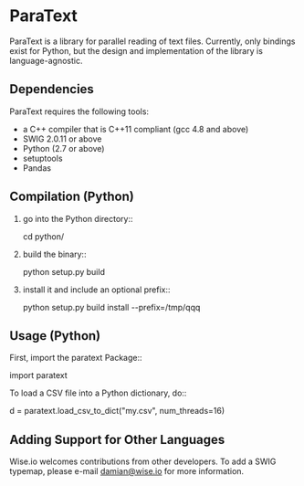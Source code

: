 ParaText
========

ParaText is a library for parallel reading of text files. Currently,
only bindings exist for Python, but the design and implementation
of the library is language-agnostic.

Dependencies
------------
ParaText requires the following tools:

   - a C++ compiler that is C++11 compliant (gcc 4.8 and above)
   - SWIG 2.0.11 or above
   - Python (2.7 or above)
   - setuptools
   - Pandas

Compilation (Python)
--------------------

1. go into the Python directory::

   cd python/

2. build the binary::

   python setup.py build

3. install it and include an optional prefix::

   python setup.py build install --prefix=/tmp/qqq

Usage (Python)
--------------

First, import the paratext Package::

   import paratext

To load a CSV file into a Python dictionary, do::

  d = paratext.load_csv_to_dict("my.csv", num_threads=16)

Adding Support for Other Languages
----------------------------------

Wise.io welcomes contributions from other developers. To add a SWIG
typemap, please e-mail damian@wise.io for more information.
